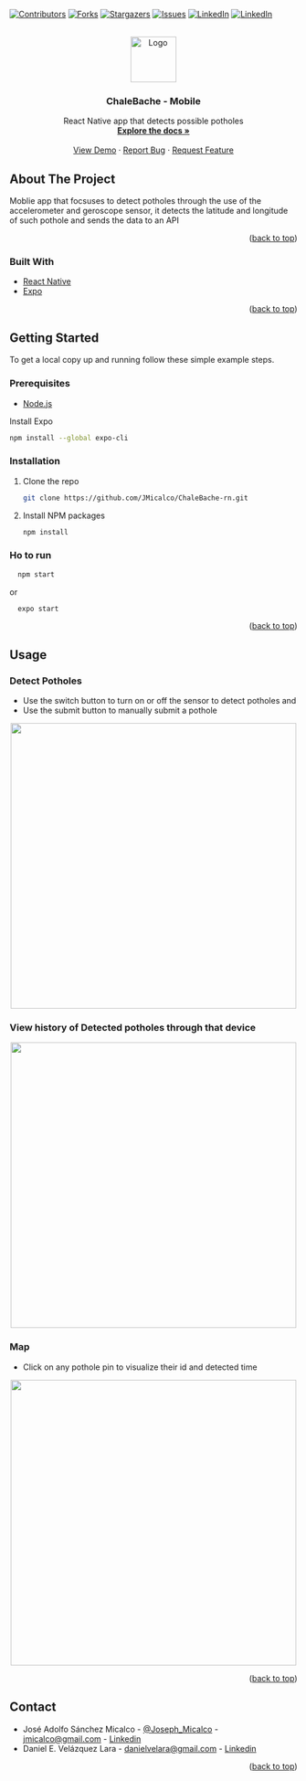 <div id="top"></div>

[![Contributors][contributors-shield]][contributors-url]
[![Forks][forks-shield]][forks-url]
[![Stargazers][stars-shield]][stars-url]
[![Issues][issues-shield]][issues-url]
[![LinkedIn][linkedin-shield]][linkedin-url]
[![LinkedIn][linkedin-shield]][linkedin-url2]

<!-- PROJECT LOGO -->
<br />
<div align="center">
  <a href="https://github.com/JMicalco/ChaleBache-rn">
    <img src="Images/adaptive-icon.png" alt="Logo" width="80" height="80">
  </a>

<h3 align="center">ChaleBache - Mobile</h3>

  <p align="center">
    React Native app that detects possible potholes
    <br />
    <a href="https://github.com/JMicalco/ChaleBache-rn"><strong>Explore the docs »</strong></a>
    <br />
    <br />
    <a href="https://ChaleBache-rn.vercel.app">View Demo</a>
    ·
    <a href="https://github.com/JMicalco/ChaleBache-rn/issues">Report Bug</a>
    ·
    <a href="https://github.com/JMicalco/ChaleBache-rn/issues">Request Feature</a>
  </p>
</div>

<!-- ABOUT THE PROJECT -->

## About The Project

Moblie app that focsuses to detect potholes through the use of the accelerometer and geroscope sensor, it detects the latitude and longitude of such pothole and sends the data to an API

<p align="right">(<a href="#top">back to top</a>)</p>

### Built With

- [React Native](https://reactnative.dev)
- [Expo](https://expo.dev)

<p align="right">(<a href="#top">back to top</a>)</p>

<!-- GETTING STARTED -->

## Getting Started

To get a local copy up and running follow these simple example steps.

### Prerequisites

- [Node.js](https://nodejs.org/en/)

Install Expo

```sh
npm install --global expo-cli
```

### Installation

1. Clone the repo
   ```sh
   git clone https://github.com/JMicalco/ChaleBache-rn.git
   ```
2. Install NPM packages
   ```sh
   npm install
   ```

### Ho to run

```sh
  npm start
```

or

```sh
  expo start
```

<p align="right">(<a href="#top">back to top</a>)</p>

<!-- USAGE EXAMPLES -->

## Usage

### Detect Potholes

- Use the switch button to turn on or off the sensor to detect potholes and
- Use the submit button to manually submit a pothole

<p align="center">
<img src="./Images/detect.jpeg" width="500">
</p>

### View history of Detected potholes through that device

<p align="center">
<img src="./Images/history.jpeg" width="500">
</p>

### Map

- Click on any pothole pin to visualize their id and detected time

<p align="center">
<img src="./Images/map.jpeg" width="500">
</p>

<p align="right">(<a href="#top">back to top</a>)</p>

## Contact

- José Adolfo Sánchez Micalco - [@Joseph_Micalco](https://twitter.com/Joseph_Micalco) - jmicalco@gmail.com - [Linkedin][linkedin-url]
- Daniel E. Velázquez Lara - danielvelara@gmail.com - [Linkedin][linkedin-url2]

<p align="right">(<a href="#top">back to top</a>)</p>

[contributors-shield]: https://img.shields.io/github/contributors/JMicalco/ChaleBache-rn.svg?style=for-the-badge
[contributors-url]: https://github.com/JMicalco/ChaleBache-rn/graphs/contributors
[forks-shield]: https://img.shields.io/github/forks/JMicalco/ChaleBache-rn.svg?style=for-the-badge
[forks-url]: https://github.com/JMicalco/ChaleBache-rn/network/members
[stars-shield]: https://img.shields.io/github/stars/JMicalco/ChaleBache-rn.svg?style=for-the-badge
[stars-url]: https://github.com/JMicalco/ChaleBache-rn/stargazers
[issues-shield]: https://img.shields.io/github/issues/JMicalco/ChaleBache-rn.svg?style=for-the-badge
[issues-url]: https://github.com/JMicalco/ChaleBache-rn/issues
[linkedin-shield]: https://img.shields.io/badge/-LinkedIn-black.svg?style=for-the-badge&logo=linkedin&colorB=555
[linkedin-url]: www.linkedin.com/in/josé-adolfo-sánchez-micalco-b14864140
[linkedin-url2]: www.linkedin.com/in/danielvelara
[product-screenshot]: Images/Main.png

